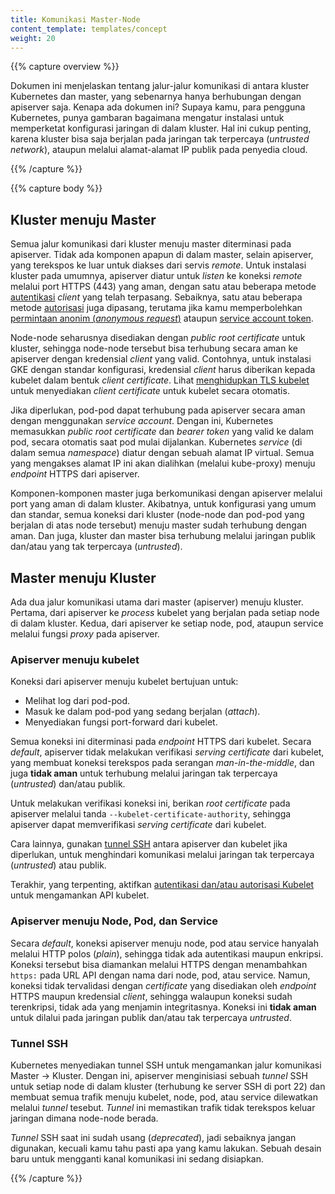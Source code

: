 ```yaml
---
title: Komunikasi Master-Node
content_template: templates/concept
weight: 20
---
```


{{% capture overview %}}

Dokumen ini menjelaskan tentang jalur-jalur komunikasi di antara kluster Kubernetes dan master, yang sebenarnya hanya berhubungan dengan apiserver saja.
Kenapa ada dokumen ini? Supaya kamu, para pengguna Kubernetes, punya gambaran bagaimana mengatur instalasi untuk memperketat konfigurasi jaringan di dalam kluster.
Hal ini cukup penting, karena kluster bisa saja berjalan pada jaringan tak terpercaya (<i>untrusted network</i>), ataupun melalui alamat-alamat IP publik pada penyedia cloud.

{{% /capture %}}


{{% capture body %}}

## Kluster menuju Master

Semua jalur komunikasi dari kluster menuju master diterminasi pada apiserver. 
Tidak ada komponen apapun di dalam master, selain apiserver, yang terekspos ke luar untuk diakses dari servis <i>remote</i>.
Untuk instalasi kluster pada umumnya, apiserver diatur untuk <i>listen</i> ke koneksi <i>remote</i> melalui port HTTPS (443) yang aman, dengan satu atau beberapa metode [autentikasi](/docs/reference/access-authn-authz/authentication/) <i>client</i> yang telah terpasang.
Sebaiknya, satu atau beberapa metode [autorisasi](/docs/reference/access-authn-authz/authorization/) juga dipasang, terutama jika kamu memperbolehkan [permintaan anonim (<i>anonymous request</i>)](/docs/reference/access-authn-authz/authentication/#anonymous-requests) ataupun [service account token](/docs/reference/access-authn-authz/authentication/#service-account-tokens).

Node-node seharusnya disediakan dengan <i>public root certificate</i> untuk kluster, sehingga node-node tersebut bisa terhubung secara aman ke apiserver dengan kredensial <i>client</i> yang valid.
Contohnya, untuk instalasi GKE dengan standar konfigurasi, kredensial <i>client</i> harus diberikan kepada kubelet dalam bentuk <i>client certificate</i>.
Lihat [menghidupkan TLS kubelet](/docs/reference/command-line-tools-reference/kubelet-tls-bootstrapping/) untuk menyediakan <i>client certificate</i> untuk kubelet secara otomatis.

Jika diperlukan, pod-pod dapat terhubung pada apiserver secara aman dengan menggunakan <i>service account</i>.
Dengan ini, Kubernetes memasukkan <i>public root certificate</i> dan <i>bearer token</i> yang valid ke dalam pod, secara otomatis saat pod mulai dijalankan.
Kubernetes <i>service</i> (di dalam semua <i>namespace</i>) diatur dengan sebuah alamat IP virtual.
Semua yang mengakses alamat IP ini akan dialihkan (melalui kube-proxy) menuju <i>endpoint</i> HTTPS dari apiserver.

Komponen-komponen master juga berkomunikasi dengan apiserver melalui port yang aman di dalam kluster.
Akibatnya, untuk konfigurasi yang umum dan standar, semua koneksi dari kluster (node-node dan pod-pod yang berjalan di atas node tersebut) menuju master sudah terhubung dengan aman.
Dan juga, kluster dan master bisa terhubung melalui jaringan publik dan/atau yang tak terpercaya (<i>untrusted</i>).

## Master menuju Kluster

Ada dua jalur komunikasi utama dari master (apiserver) menuju kluster.
Pertama, dari apiserver ke <i>process</i> kubelet yang berjalan pada setiap node di dalam kluster.
Kedua, dari apiserver ke setiap node, pod, ataupun service melalui fungsi <i>proxy</i> pada apiserver. 

### Apiserver menuju kubelet

Koneksi dari apiserver menuju kubelet bertujuan untuk:

  * Melihat log dari pod-pod.
  * Masuk ke dalam pod-pod yang sedang berjalan (<i>attach</i>).
  * Menyediakan fungsi port-forward dari kubelet.

Semua koneksi ini diterminasi pada <i>endpoint</i> HTTPS dari kubelet.
Secara <i>default</i>, apiserver tidak melakukan verifikasi <i>serving certificate</i> dari kubelet, yang membuat koneksi terekspos pada serangan <i>man-in-the-middle</i>, dan juga **tidak aman** untuk terhubung melalui jaringan tak terpercaya (<i>untrusted</i>) dan/atau publik.

Untuk melakukan verifikasi koneksi ini, berikan <i>root certificate</i> pada apiserver melalui tanda `--kubelet-certificate-authority`, sehingga apiserver dapat memverifikasi <i>serving certificate</i> dari kubelet.

Cara lainnya, gunakan [tunnel SSH](/docs/concepts/architecture/master-node-communication/#ssh-tunnels) antara apiserver dan kubelet jika diperlukan, untuk menghindari komunikasi melalui jaringan tak terpercaya (<i>untrusted</i>) atau publik.

Terakhir, yang terpenting, aktifkan [autentikasi dan/atau autorisasi Kubelet](/docs/admin/kubelet-authentication-authorization/) untuk mengamankan API kubelet.

### Apiserver menuju Node, Pod, dan Service

Secara <i>default</i>, koneksi apiserver menuju node, pod atau service hanyalah melalui HTTP polos (<i>plain</i>), sehingga tidak ada autentikasi maupun enkripsi.
Koneksi tersebut bisa diamankan melalui HTTPS dengan menambahkan `https:` pada URL API dengan nama dari node, pod, atau service.
Namun, koneksi tidak tervalidasi dengan <i>certificate</i> yang disediakan oleh <i>endpoint</i> HTTPS maupun kredensial <i>client</i>, sehingga walaupun koneksi sudah terenkripsi, tidak ada yang menjamin integritasnya.
Koneksi ini **tidak aman** untuk dilalui pada jaringan publik dan/atau tak terpercaya <i>untrusted</i>.

### Tunnel SSH

Kubernetes menyediakan tunnel SSH untuk mengamankan jalur komunikasi Master -> Kluster.
Dengan ini, apiserver menginisiasi sebuah <i>tunnel</i> SSH untuk setiap node di dalam kluster (terhubung ke server SSH di port 22) dan membuat semua trafik menuju kubelet, node, pod, atau service dilewatkan melalui <i>tunnel</i> tesebut.
<i>Tunnel</i> ini memastikan trafik tidak terekspos keluar jaringan dimana node-node berada.

<i>Tunnel</i> SSH saat ini sudah usang (<i>deprecated</i>), jadi sebaiknya jangan digunakan, kecuali kamu tahu pasti apa yang kamu lakukan.
Sebuah desain baru untuk mengganti kanal komunikasi ini sedang disiapkan.

{{% /capture %}}
